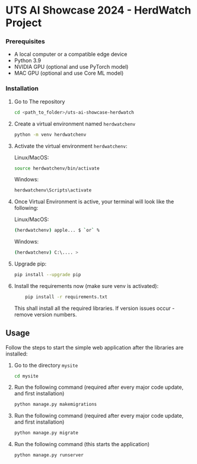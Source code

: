 <!-- GETTING STARTED -->
# UTS AI Showcase 2024 - HerdWatch Project

### Prerequisites
* A local computer or a compatible edge device
* Python 3.9
* NVIDIA GPU (optional and use PyTorch model)
* MAC GPU (optional and use Core ML model)

### Installation

1. Go to The repository
    ```sh
    cd <path_to_folder>/uts-ai-showcase-herdwatch
    ```
2. Create a virtual environment named `herdwatchenv`
    ```sh
    python -m venv herdwatchenv
    ```
3. Activate the virtual environment `herdwatchenv`:

    Linux/MacOS:
    ```sh
    source herdwatchenv/bin/activate
    ```
    Windows:
    ```sh
    herdwatchenv\Scripts\activate
    ```
4. Once Virtual Environment is active, your terminal will look like the following:

    Linux/MacOS:
    ```sh
    (herdwatchenv) apple... $ `or` %
    ```
    Windows:
    ```sh
    (herdwatchenv) C:\.... >
    ```
5. Upgrade pip:
    ```sh
    pip install --upgrade pip
    ```
6. Install the requirements now (make sure venv is activated):
    ```sh
        pip install -r requirements.txt
    ```
    This shall install all the required libraries. If version issues occur - remove version numbers.

<!-- USAGE EXAMPLES -->
## Usage

Follow the steps to start the simple web application after the libraries are installed:

1. Go to the directory `mysite`
    ```sh
    cd mysite
    ```
2. Run the following command (required after every major code update, and first installation)
    ```sh
    python manage.py makemigrations
    ```
3. Run the following command (required after every major code update, and first installation)
    ```sh
    python manage.py migrate 
    ```
4. Run the following command (this starts the application)
    ```sh
    python manage.py runserver
    ```